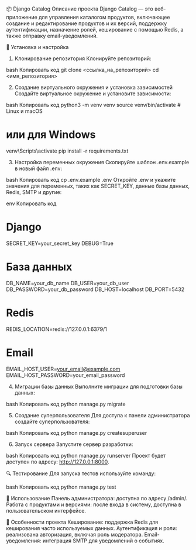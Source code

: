📦 Django Catalog
Описание проекта
Django Catalog — это веб-приложение для управления каталогом продуктов, включающее создание и редактирование продуктов и их версий, поддержку аутентификации, назначение ролей, кеширование с помощью Redis, а также отправку email-уведомлений.



🚀 Установка и настройка
1. Клонирование репозитория
Клонируйте репозиторий:

bash
Копировать код
git clone <ссылка_на_репозиторий>
cd <имя_репозитория>

2. Создание виртуального окружения и установка зависимостей
Создайте виртуальное окружение и установите зависимости:

bash
Копировать код
python3 -m venv venv
source venv/bin/activate  # Linux и macOS
# или для Windows
venv\Scripts\activate
pip install -r requirements.txt

3. Настройка переменных окружения
Скопируйте шаблон .env.example в новый файл .env:

bash
Копировать код
cp .env.example .env
Откройте .env и укажите значения для переменных, таких как SECRET_KEY, данные базы данных, Redis, SMTP и другие:

env
Копировать код
# Django
SECRET_KEY=your_secret_key
DEBUG=True

# База данных
DB_NAME=your_db_name
DB_USER=your_db_user
DB_PASSWORD=your_db_password
DB_HOST=localhost
DB_PORT=5432

# Redis
REDIS_LOCATION=redis://127.0.0.1:6379/1

# Email
EMAIL_HOST_USER=your_email@example.com
EMAIL_HOST_PASSWORD=your_email_password

4. Миграции базы данных
Выполните миграции для подготовки базы данных:

bash
Копировать код
python manage.py migrate

5. Создание суперпользователя
Для доступа к панели администратора создайте суперпользователя:

bash
Копировать код
python manage.py createsuperuser

6. Запуск сервера
Запустите сервер разработки:

bash
Копировать код
python manage.py runserver
Проект будет доступен по адресу: http://127.0.0.1:8000.

🔍 Тестирование
Для запуска тестов используйте команду:

bash
Копировать код
python manage.py test


🎉 Использование
Панель администратора: доступна по адресу /admin/.
Работа с продуктами и версиями: после входа в систему, доступна в пользовательском интерфейсе.


🔑 Особенности проекта
Кеширование: поддержка Redis для кеширования часто используемых данных.
Аутентификация и роли: реализована авторизация, включая роль модератора.
Email-уведомления: интеграция SMTP для уведомлений о событиях.
